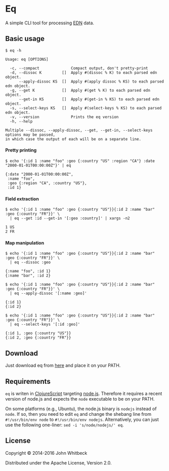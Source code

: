 # Eq

A simple CLI tool for processing [EDN][edn] data.

[edn]: https://github.com/edn-format/edn

## Basic usage

```
$ eq -h

Usage: eq [OPTIONS]

  -c, --compact              Compact output, don't pretty-print
  -d, --dissoc K         []  Apply #(dissoc % K) to each parsed edn object.
      --apply-dissoc KS  []  Apply #(apply dissoc % KS) to each parsed edn object.
  -g, --get K            []  Apply #(get % K) to each parsed edn object.
      --get-in KS        []  Apply #(get-in % KS) to each parsed edn object.
  -s, --select-keys KS   []  Apply #(select-keys % KS) to each parsed edn object.
  -v, --version              Prints the eq version
  -h, --help

Multiple --dissoc, --apply-dissoc, --get, --get-in, --select-keys options may be passed,
in which case the output of each will be on a separate line.
```

#### Pretty printing

```
$ echo '{:id 1 :name "foo" :geo {:country "US" :region "CA"} :date "2000-01-01T00:00:00Z"}' | eq

{:date "2000-01-01T00:00:00Z",
 :name "foo",
 :geo {:region "CA", :country "US"},
 :id 1}
```

#### Field extraction

```
$ echo '{:id 1 :name "foo" :geo {:country "US"}}{:id 2 :name "bar" :geo {:country "FR"}}' \
  | eq --get :id --get-in '[:geo :country]' | xargs -n2

1 US
2 FR
```

#### Map manipulation

```
$ echo '{:id 1 :name "foo" :geo {:country "US"}}{:id 2 :name "bar" :geo {:country "FR"}}' \
  | eq --dissoc :geo

{:name "foo", :id 1}
{:name "bar", :id 2}
```
```
$ echo '{:id 1 :name "foo" :geo {:country "US"}}{:id 2 :name "bar" :geo {:country "FR"}}' \
  | eq --apply-dissoc '[:name :geo]'

{:id 1}
{:id 2}
```
```
$ echo '{:id 1 :name "foo" :geo {:country "US"}}{:id 2 :name "bar" :geo {:country "FR"}}' \
  | eq --select-keys '[:id :geo]'

{:id 1, :geo {:country "US"}}
{:id 2, :geo {:country "FR"}}
```

## Download

Just download eq from [here](https://raw.githubusercontent.com/jwhitbeck/eq/master/eq) and place it on your PATH.

## Requirements

`eq` is writen in [ClojureScript][clojurescript] targeting [node.js][nodejs]. Therefore it requires a recent version of node.js and expects the `node` executable to be on your PATH.

On some platforms (e.g., Ubuntu), the node.js binary is `nodejs` instead of `node`. If so, then you need to edit `eq` and change the shebang line from `#!/usr/bin/env node` to `#!/usr/bin/env nodejs`. Alternatively, you can just use the following one-liner: `sed -i 's/node/nodejs/' eq`.

[clojurescript]: https://github.com/clojure/clojurescript
[nodejs]: http://nodejs.org/

## License

Copyright &copy; 2014-2016 John Whitbeck

Distributed under the Apache License, Version 2.0.
